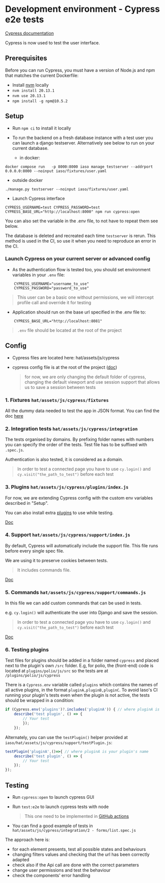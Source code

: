 Development environment - Cypress e2e tests
===========================================

[Cypress documentation](https://docs.cypress.io/guides/overview/why-cypress)

Cypress is now used to test the user interface.

Prerequisites
-------------

Before you can run Cypress, you must have a version of Node.js and npm that matches the current Dockerfile:

- Install [nvm](https://github.com/nvm-sh/nvm) locally
- `nvm install 20.13.1`
- `nvm use 20.13.1`
- `npm install -g npm@10.5.2`

Setup
-----

- Run `npm ci` to install it locally

- To run the backend on a fresh database instance with a test user you can launch a django testserver. Alternatively see below to run on your current database.
  - in docker:
```
docker compose run   -p 8000:8000 iaso manage testserver --addrport 0.0.0.0:8000 --noinput iaso/fixtures/user.yaml
```
  - outside docker
```
./manage.py testserver --noinput iaso/fixtures/user.yaml
```

- Launch Cypress interface
```
CYPRESS_USERNAME=test CYPRESS_PASSWORD=test CYPRESS_BASE_URL="http://localhost:8000" npm run cypress:open
```

You can also set the variable in the .env file, to not have to repeat them see below.

The database is deleted and recreated each time `testserver` is rerun.
This method is used in the CI, so use it when you need to reproduce an error in the CI.

### Launch Cypress on your current server or advanced config

- As the authentication flow is tested too, you should set environment variables in your `.env` file:
``` {.sourceCode .env}
    CYPRESS_USERNAME="username_to_use"
    CYPRESS_PASSWORD="password_to_use"
```
> This user can be a basic one without permissions, we will intercept profile call and override it for testing

- Application should run on the base url specified in the .env file to:
``` {.sourceCode .env}
    CYPRESS_BASE_URL="http://localhost:8081"
```

> `.env` file should be located at the root of the project

Config
-----

- Cypress files are located here: hat/assets/js/cypress
- cypress config file is at the root of the project ([doc](https://docs.cypress.io/guides/references/configuration#cypress-json))
  
    > for now, we are only changing the default folder of cypress, changing the default viewport and use session support that allows us to save a session between tests

### 1. Fixtures  `hat/assets/js/cypress/fixtures`
All the dummy data needed to test the app in JSON format.
You can find the doc [here](https://docs.cypress.io/guides/guides/network-requests#Fixtures)


### 2. Integration tests  `hat/assets/js/cypress/integration`
The tests organised by domains.
By prefixing folder names with numbers you can specify the order of the tests.
Test file has to be suffixed with `.spec.js`.

Authentication is also tested, it is considered as a domain.
> In order to test a connected page you have to use `cy.login()` and `cy.visit("the_path_to_test")` before each test

### 3. Plugins `hat/assets/js/cypress/plugins/index.js`

For now, we are extending Cypress config with the custom env variables described in "Setup".

You can also install extra [plugins](https://docs.cypress.io/plugins/directory) to use while testing.

[Doc](https://docs.cypress.io/guides/tooling/plugins-guide)

### 4. Support  `hat/assets/js/cypress/support/index.js`
By default, Cypress will automatically include the support file.
This file runs before every single spec file.

We are using it to preserve cookies between tests.

> It includes commands file.

[Doc](https://docs.cypress.io/guides/core-concepts/writing-and-organizing-tests#Support-file)


### 5. Commands  `hat/assets/js/cypress/support/commands.js`

In this file we can add custom commands that can be used in tests.

e.g. `cy.login()` will authenticate the user into Django and save the session.
> In order to test a connected page you have to use `cy.login()` and `cy.visit("the_path_to_test")` before each test

[Doc](https://docs.cypress.io/api/cypress-api/custom-commands)

### 6. Testing plugins

Test files for plugins should be added in a folder named `cypress` and placed next to the plugin's own `/src` folder. E.g, for polio, the (front-end) code is located at `plugins/polio/js/src` so the tests are at `/plugins/polio/js/cypress`

There is a `Cypress.env` variable called `plugins` which contains the names of all active plugins, in the format `pluginA,pluginB,pluginC`. To avoid Iaso's CI running your plugin's tests even when the plugin is not active, the tests should be wrapped in a condition:

```javascript
if (Cypress.env('plugins')?.includes('pluginA')) { // where pluginA is your plugin's name
    describe('test plugin', () => {
        // Your test
        });
    });
```

Alternately, you can use the `testPlugin()` helper provided at `iaso/hat/assets/js/cypress/support/testPlugin.js`:

```javascript
testPlugin('pluginA',()=>{ // where pluginA is your plugin's name
    describe('test plugin', () => {
        // Your test
    });
});

```


Testing
-------

- Run `cypress:open` to launch cypress GUI
- Run `test:e2e` to launch cypress tests with node
    > This one need to be implemented in [GitHub actions](https://docs.cypress.io/guides/continuous-integration/github-actions)

- You can find a good example of tests in `hat/assets/js/cypress/integration/2 - forms/list.spec.js`


The approach here is:
- for each element presents, test all possible states and behaviours
- changing filters values and checking that the url has been correctly adapted
- check also if the Api call are done with the correct parameters
- change user permissions and test the behaviour
- check the components' error handling
